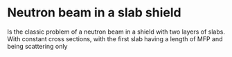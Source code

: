 # Neutron beam in a slab shield
Is the classic problem of a neutron beam in a shield with two layers of slabs. With constant cross sections, with the first slab having a length of MFP and being scattering only
